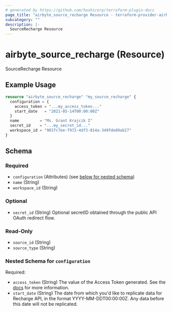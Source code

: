 ```yaml
---
# generated by https://github.com/hashicorp/terraform-plugin-docs
page_title: "airbyte_source_recharge Resource - terraform-provider-airbyte"
subcategory: ""
description: |-
  SourceRecharge Resource
---
```


# airbyte_source_recharge (Resource)

SourceRecharge Resource

## Example Usage

```terraform
resource "airbyte_source_recharge" "my_source_recharge" {
  configuration = {
    access_token = "...my_access_token..."
    start_date   = "2021-05-14T00:00:00Z"
  }
  name         = "Ms. Grant Krajcik I"
  secret_id    = "...my_secret_id..."
  workspace_id = "9037c7ee-f972-4df3-814a-349fde89ab27"
}
```

<!-- schema generated by tfplugindocs -->
## Schema

### Required

- `configuration` (Attributes) (see [below for nested schema](#nestedatt--configuration))
- `name` (String)
- `workspace_id` (String)

### Optional

- `secret_id` (String) Optional secretID obtained through the public API OAuth redirect flow.

### Read-Only

- `source_id` (String)
- `source_type` (String)

<a id="nestedatt--configuration"></a>
### Nested Schema for `configuration`

Required:

- `access_token` (String) The value of the Access Token generated. See the <a href="https://docs.airbyte.com/integrations/sources/recharge">docs</a> for more information.
- `start_date` (String) The date from which you'd like to replicate data for Recharge API, in the format YYYY-MM-DDT00:00:00Z. Any data before this date will not be replicated.



